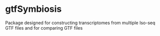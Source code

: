 # gtfSymbiosis
Package designed for constructing transcriptomes from multiple Iso-seq GTF files and for comparing GTF files
